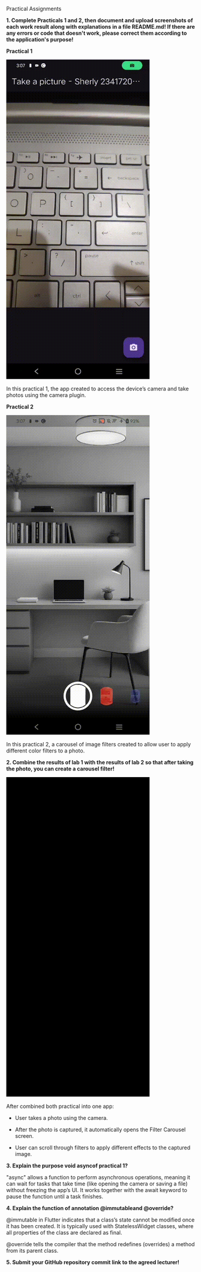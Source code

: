 Practical Assignments

**1. Complete Practicals 1 and 2, then document and upload screenshots of each work result along with explanations in a file README.md! If there are any errors or code that doesn't work, please correct them according to the application's purpose!**

**Practical 1**

<img src="src/kamera.gif">

In this practical 1, the app created to access the device’s camera and take photos using the camera plugin.

**Practical 2**

<img src="src/filter.gif">

In this practical 2, a carousel of image filters created to allow user to apply different color filters to a photo.

**2. Combine the results of lab 1 with the results of lab 2 so that after taking the photo, you can create a carousel filter!**

<img src="src/kamera filter.gif">

After combined both practical into one app:

- User takes a photo using the camera.

- After the photo is captured, it automatically opens the Filter Carousel screen.

- User can scroll through filters to apply different effects to the captured image.

**3. Explain the purpose void asyncof practical 1?**

"async" allows a function to perform asynchronous operations, meaning it can wait for tasks that take time (like opening the camera or saving a file) without freezing the app’s UI. It works together with the await keyword to pause the function until a task finishes.

**4. Explain the function of annotation @immutableand @override?**

@immutable in Flutter indicates that a class’s state cannot be modified once it has been created. It is typically used with StatelessWidget classes, where all properties of the class are declared as final.

@override tells the compiler that the method redefines (overrides) a method from its parent class.

**5. Submit your GitHub repository commit link to the agreed lecturer!**